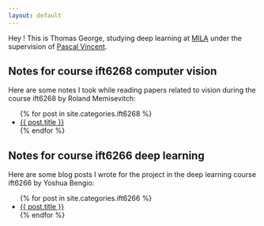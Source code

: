 ```yaml
---
layout: default
---
```


Hey ! This is Thomas George, studying deep learning at [MILA](https://mila.umontreal.ca/) under the supervision of [Pascal Vincent](http://www.iro.umontreal.ca/~vincentp/).

## Notes for course ift6268 computer vision
Here are some notes I took while reading papers related to vision during the course ift6268 by Roland Memisevitch:
<ul>
  {% for post in site.categories.ift6268 %}
    <li>
      <a href="{{ post.url }}">{{ post.title }}</a>
    </li>
  {% endfor %}
</ul>

## Notes for course ift6266 deep learning
Here are some blog posts I wrote for the project in the deep learning course ift6266 by Yoshua Bengio:
<ul>
  {% for post in site.categories.ift6266 %}
    <li>
      <a href="{{ post.url }}">{{ post.title }}</a>
    </li>
  {% endfor %}
</ul>
